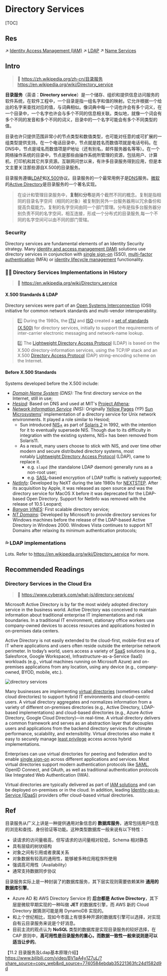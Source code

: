 # Directory Services

[TOC]



## Res
↗ [Identity Access Management (IAM)](../../../CyberSecurity/🏰%20InfoSec/Access%20Control/Identity%20Access%20Management%20(IAM)/Identity%20Access%20Management%20(IAM).md)
↗ [LDAP](../../🏎️%20Computer%20Networking/📌%20Computer%20Networking%20Basics/0x01%20Application%20Layer/Host%20Access/LDAP/LDAP.md)
↗ [Name Services](../../🥷🏼%20Operating%20System%20(Tech)/UNIX%20Family/💂‍♂️%20UNIX%20System%20Services/Name%20Services.md)



## Intro
> 🔗 
> https://zh.wikipedia.org/zh-cn/目录服务
> https://en.wikipedia.org/wiki/Directory_service

**目录服务**（英语：**Directory service**）是一个储存、组织和提供信息访问服务的软件系统，在软件工程中，一个目录是指一组名字和值的映射。它允许根据一个给出的名字来查找对应的值，与词典相似。像词典中每一个词也许会有多个词义，在一个目录中，一个名字也许会与多个不同的信息相关联。类似地，就像一个词会有多个不同的发音和多个不同的词义，目录中的一个名字可能会有多个不同类型的值。

目录也许只提供范围非常小的节点类型和数值类型，也可能对任意的或可扩展的一组类型提供支持。在一个电话目录中，节点就是姓名而数值项就是电话号码。在DNS中，节点是域名而数值项是IP地址（还有别名，邮件服务器名等等）。在一个网络操作系统的目录中，节点是那些由操作系统所管理的资源，包括用户、计算机、打印机和其它共享资源。互联网问世以来，有许多目录服务得到应用，但是本文主要关注那些源自X.500的目录服务。

目录服务遵循[LDAP](https://zh.wikipedia.org/wiki/LDAP "LDAP")和[X.500](https://zh.wikipedia.org/wiki/X.500 "X.500")协议。目录服务的一个最常用例子是[DNS](https://zh.wikipedia.org/wiki/DNS "DNS")服务。[微软](https://zh.wikipedia.org/wiki/%E5%BE%AE%E8%BD%AF "微软")的[Active Directory](https://zh.wikipedia.org/wiki/Active_Directory "Active Directory")是目录服务的一个著名实现。

> 在设计和管理目录服务中，**复制**和**分布**是两个截然不同的概念。复制是指相同的目录名字空间（相同的对象）被复制到另外一台服务器用以冗余备份和提高负载能力。复制的名字空间由同一个部门管理。分布是指多台服务器分别负责不同的名字空间，相互连接，形成一个分布式的目录服务,每一个不同的名字空间可以由不同的部门管辖。


### Security
Directory services are fundamental elements of an Identity Security strategy. Many [identity and access management (IAM)](https://www.cyberark.com/what-is/iam/) solutions use directory services in conjunction with [single sign-on](https://www.cyberark.com/what-is/sso/) (SSO), [multi-factor authentication](https://www.cyberark.com/what-is/mfa/) (MFA) or [identity lifecycle management](https://www.cyberark.com/what-is/identity-lifecycle-management/) functionality.


### 👵🏻 Directory Services Implementations in History 
> 🔗 https://en.wikipedia.org/wiki/Directory_service


#### X.500 Standards & LDAP
Directory services were part of an [Open Systems Interconnection](https://en.wikipedia.org/wiki/Open_Systems_Interconnection "Open Systems Interconnection") (OSI) initiative for common network standards and multi-vendor interoperability.

> 1️⃣ During the 1980s, the [ITU](https://en.wikipedia.org/wiki/International_Telecommunication_Union "International Telecommunication Union") and [ISO](https://en.wikipedia.org/wiki/International_Organization_for_Standardization "International Organization for Standardization") created a [set of standards (X.500)](https://en.wikipedia.org/wiki/X.500 "X.500") for directory services, initially to support the requirements of inter-carrier electronic messaging and network-name lookup.
> 
> 2️⃣ The [Lightweight Directory Access Protocol](https://en.wikipedia.org/wiki/Lightweight_Directory_Access_Protocol "Lightweight Directory Access Protocol") (LDAP) is based on the X.500 directory-information services, using the TCP/IP stack and an X.500 [Directory Access Protocol](https://en.wikipedia.org/wiki/Directory_Access_Protocol "Directory Access Protocol") (DAP) string-encoding scheme on the Internet.


#### Before X.500 Standards
Systems developed before the X.500 include:
- _[Domain Name System](https://en.wikipedia.org/wiki/Domain_Name_System "Domain Name System") (DNS):_ The first directory service on the Internet, still in use;
- _[Hesiod](https://en.wikipedia.org/wiki/Hesiod_(name_service) "Hesiod (name service)"):_ Based on DNS and used at MIT's [Project Athena](https://en.wikipedia.org/wiki/Project_Athena "Project Athena");
- _[Network Information Service](https://en.wikipedia.org/wiki/Network_Information_Service "Network Information Service") (NIS):_ Originally [Yellow Pages](https://en.wikipedia.org/wiki/Yellow_Pages_(computing) "Yellow Pages (computing)") (YP) [Sun Microsystems](https://en.wikipedia.org/wiki/Sun_Microsystems "Sun Microsystems")' implementation of a directory service for Unix network environments. It played a role similar to Hesiod;
	- Sun introduced [NIS+](https://en.wikipedia.org/wiki/NIS%2B "NIS+") as part of [Solaris 2](https://en.wikipedia.org/wiki/Solaris_(operating_system) "Solaris (operating system)") in 1992, with the intention for it to eventually supersede NIS. Though due to its difficulty in integration with the existing systems, NIS+ has been removed from Solaris11.
	- As a result, many users choose to stick with NIS, and over time other modern and secure distributed directory systems, most notably [Lightweight Directory Access Protocol](https://en.wikipedia.org/wiki/Lightweight_Directory_Access_Protocol "Lightweight Directory Access Protocol") (LDAP), came to replace it. 
		- e.g. `slapd` (the standalone LDAP daemon) generally runs as a non-root user;
		- e.g. [SASL](https://en.wikipedia.org/wiki/Simple_Authentication_and_Security_Layer "Simple Authentication and Security Layer")-based encryption of LDAP traffic is natively supported;
- _[NetInfo](https://en.wikipedia.org/wiki/NetInfo "NetInfo"):_ Developed by NeXT during the late 1980s for [NEXTSTEP](https://en.wikipedia.org/wiki/NEXTSTEP "NEXTSTEP"). After its acquisition by Apple, it was released as open source and was the directory service for MacOS X before it was deprecated for the LDAP-based Open Directory. Support for NetInfo was removed with the release of 10.5 Leopard;
- _[Banyan VINES](https://en.wikipedia.org/wiki/Banyan_VINES "Banyan VINES"):_ First scalable directory service;
- _[NT Domains](https://en.wikipedia.org/wiki/Windows_domain "Windows domain"):_ Developed by Microsoft to provide directory services for Windows machines before the release of the LDAP-based Active Directory in Windows 2000. Windows Vista continues to support NT Domains after relaxing its minimum authentication protocols;


### 💦 LDAP implementations
Lots. Refer to https://en.wikipedia.org/wiki/Directory_service for more.



## Recommended Readings
### Directory Services in the Cloud Era
> 🔗 https://www.cyberark.com/what-is/directory-services/

Microsoft Active Directory is by far the most widely adopted directory service in the business world. Active Directory was conceived to maintain information about traditional enterprise IT implementations and risk boundaries. In a traditional IT environment, stationary office workers use company-owned devices to access resources and applications hosted in on-premises data centers.

Active Directory is not easily extended to the cloud-first, mobile-first era of IT where applications and users often reside outside the enterprise network perimeter. In today’s world, users access a variety of [SaaS](https://www.cyberark.com/what-is/saas/) solutions (e.g., Salesforce, Google Workspace), Infrastructure-as-a-Service (IaaS) workloads (e.g., virtual machines running on Microsoft Azure) and on-premises applications from any location, using any device (e.g., company-owned, BYOD, mobile, etc.).

![directory services](https://www.cyberark.com/wp-content/uploads/2021/11/directory-services-img-1.png)

Many businesses are implementing [virtual directories](https://www.cyberark.com/what-is/virtual-directory/) (sometimes called cloud directories) to support hybrid IT environments and cloud-centric users. A virtual directory aggregates and normalizes information from a variety of different on-premises directories (e.g., Active Directory, LDAP-based implementations) and cloud-based directories (e.g., Azure Active Directory, Google Cloud Directory)—in real-time. A virtual directory delivers a common framework and serves as an abstraction layer that decouples users and applications from the backend directory services for ultimate performance, scalability, and extensibility. Virtual directories also make it easy to securely manage [least privilege](https://www.cyberark.com/what-is/least-privilege/) access across hybrid implementations.

Enterprises can use virtual directories for peering and federation and to enable [single sign-on](https://www.cyberark.com/products/single-sign-on/) across different applications and services. Most virtual directories support modern authentication protocols like [SAML](https://www.cyberark.com/what-is/saml/), OpenID Connect, and OAuth, as well as traditional authentication protocols like Integrated Web Authentication (IWA).

Virtual directories are typically delivered as part of [IAM solutions](https://www.cyberark.com/products/access-management/) and can be deployed on-premises or in the cloud. In addition, leading [Identity-as-a-Service (IDaaS)](https://www.cyberark.com/what-is/idaas/) providers offer cloud-based virtual directories.



## Ref
[一文了解云目录服务]: https://www.infoq.cn/article/understanding-cloud-directory-services
目录服务从广义上讲是一种提供通用对象信息的 **数据库服务**，通常包括用户信息的浏览和查找、身份验证等功能。这种类型数据库一般来说有以下特性：
-   读请求的访问量极高，但写请求的访问量相对较低，Schema 相对静态
-   具有层级的树状结构
-   对象之间有引用或者隶属关系
-   对象数据有较高的通用性，能够被多种应用程序所使用
-   强调高可用性（Availability）
-   通常支持数据同步协议


目录服务实际上是一种封装了的数据库服务，其下层实现则需要依赖某种 **通用的数据库引擎**。
- Azure AD 和 AWS Directory Service 的 **后台都是 Active Directory**，其下层是微软早期实现的一种叫做 **JET** 的数据库引擎，而 AWS 新的 Cloud Directory 据猜测可能是用 DynamoDB 实现的。
- 和上个世纪相比，现如今市面上有很多种开源的数据库引擎可以选择，对实现自有云目录服务来说是个好消息。
- 目前主流的观点认为 **NoSQL** 类型的数据库是实现目录服务的较好选择，在 CAP 原则中，**高可用性是目录服务的重心，而数据一致性一般来说则是可以适当让步的**。

【11.2 目录服务及Ldap基本原理介绍】 https://www.bilibili.com/video/BV1aA4y1Z7uL/?share_source=copy_web&vd_source=7740584ebdab35221363fc24d1582d9d

[Network Information Service]: https://en.wikipedia.org/wiki/Network_Information_Service

